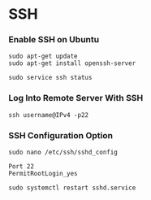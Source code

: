 # SSH

### Enable SSH on Ubuntu

```
sudo apt-get update
sudo apt-get install openssh-server
```

```
sudo service ssh status
```

### Log Into Remote Server With SSH

```
ssh username@IPv4 -p22
```

### SSH Configuration Option

```
sudo nano /etc/ssh/sshd_config
```

```
Port 22
PermitRootLogin_yes
```

```
sudo systemctl restart sshd.service
```
